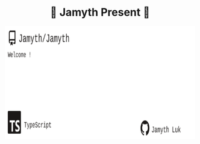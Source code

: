 <!-- built at 12/1/2022, 9:11:55 PM -->
<h1 align="center">
🎉 Jamyth Present 🎉
</h1>
<p align="center">
    <a href="https://github.com/Jamyth/Jamyth">
        <img width="1000" height="300" src="./readme.svg" />
    </a>
</p>